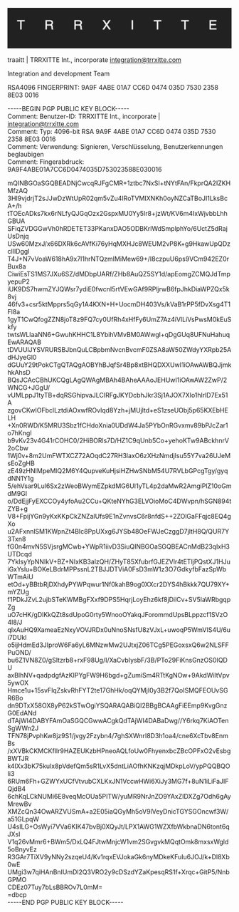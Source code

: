 ![image](https://raw.githubusercontent.com/TRRXITTE/SIGNATURES/main/TRRXITTE.png)

traaitt | TRRXITTE Int., incorporate
integration@trrxitte.com

Integration and development Team

RSA4096 FINGERPRINT: 9A9F 4ABE 01A7 CC6D 0474  035D 7530 2358 8E03 0016

-----BEGIN PGP PUBLIC KEY BLOCK-----  
Comment: Benutzer-ID: TRRXITTE Int., incorporate | integration@trrxitte.com  
Comment: Typ: 4096-bit RSA 9A9F 4ABE 01A7 CC6D 0474  035D 7530 2358 8E03 0016  
Comment: Verwendung: Signieren, Verschlüsselung, Benutzerkennungen beglaubigen  
Comment: Fingerabdruck: 9A9F4ABE01A7CC6D0474035D753023588E030016  

mQINBGOaSGQBEADNjCwcqRJFgCMR+1ztbc7NxSI+tNYtFAn/FkprQA2IZKHMfzAQ
3HI9vjdrjT2sJJwDzWtUpR02qm5vZu4IRoTVMIXNKh0oyNZCaTBoJI1LksBcA+/h
tTOEcADks7kx6rNLfyQJGqOzx2GspxMU0Yy5Ir8+jzWt/KV6m4IxWjvbbLhhGBUA
SFiqZVDGGwVh0hRDETET33PKanxDAO5ODBKrlWdSmplphYo/6UctZ5dRajUsDnjq
USw60MzxJ/x66DXRk6cAVfKi76yHqMXHJc8WEUM2vP8K+g9HkawUpQDzcIllDggl
T4J+N7vVoaW618hA9x7l1hrNTQzmIMiMew69+/I8czpuU6ps9VCm942EZ0rBux8a
CiwiEsTS1MS7JXu6SZ/dMDbpUARf/ZHb8AuQZ5SY1d/apEomgZCMQJdTmpyepuP2
iUK9DS7hwmZYJQWsr7ydiE0fwcnI5rtVEwGAf9RPljrwB6fpJhkDiaWPZQx5k8vj
46fv3+csr5ktMpprs5qGy1A4KXN+H+UocmDH403Vs/kVaB1rPP5fDvXsg4T1Fl8a
1gyT1CwQfogZZN8joT8z9FQ7cy0UfRh4xHfFy6UmZ7Az4iVlLiVsPwsM0kEuSkfy
twtsWLlaaNN6+GwuhKHHC1L8YbihVMvBM0AWwgl+qDgGUq8UFNuHahuqEwARAQAB
tDVUUlJYSVRURSBJbnQuLCBpbmNvcnBvcmF0ZSA8aW50ZWdyYXRpb25AdHJyeGl0
dGUuY29tPokCTgQTAQgAOBYhBJqfSr4Bp8xtBHQDXXUwI1iOAwAWBQJjmkhkAhsD
BQsJCAcCBhUKCQgLAgQWAgMBAh4BAheAAAoJEHUwI1iOAwAW2ZwP/2WNCG+JGgU/
vUMLppJ1tyTB+dqRSGhipvaJLCIRFgJKYDcbhJkr3Sj1AJOX7Xlo1hlrlD7Ex51A
zgovCKwIOFbclLztdiAOxwfROvlqd8Yzh+jMUjltd+eS1zseUObj5p65KXEbHELH
+Xn0RWD/K5MRU3Sbz1fCHdoXnia0UDdW4Ja5PYbOnRGvxmv89bPJcZar1o7hKngI
b9vKv23v4G41rCOHC0/2HiBORls7D/HZ1C9qUnb5Co+yehoKTw9ABckhnrV2oCbw
1Wj0v+8m2UmFWTXCZ72AOqdC27RH3laxO6zXHzNmdjlsu55Y7va26UJeMsEoZgHB
zE49zHNIMpeMlQ2M6Y4QupveKuHjsiHZHwSNbM54U7RVLbGPcgTgy/gyqdNN1Y1g
5/ehVsar9Lul6Sx2zWeoBWymEZpkdMG6UI1yTL4p2daMwR2AmgiPlZ10oGmdM9GI
o/DdEjjFyEXCCOy4yfoAu2CCu+QKteNYhG3ELVOioMoC4DWvpn/hSGN894tZYB+g
V8+FpijYGn9yKxKKpCkZNZalUfs9E1nZvnvsC6r8nfdS++2ZOlGaFFqjc8EQ4gXo
u2AFxnnlSM1KWpnZt4BIc8PpUXxg6JYSb48OeFWJeCzggD7jltH8Q/QUR7Y3Txn8
fG0n4mvN5SVjsrgMCwb+YWpR1iivD3SiuQINBGOaSGQBEACnMdB23qlxH3UTDcqd
7YkIsyYpNNIkV+BZ+NIxKB3alzQH/ZHyT85XfubrfGJEZVlr4tETljPQstXJ1HJu
iGxYslu+BOKeLBdrMPPssnL2TBJJDTViA0FsD3mW1z3O7GdkyfbFazSpWbWTmAiU
etOd+yBBtbRjDXhdyPYWPqwur1Nf0kahB9og0XXcr2DYS4hBkkk7QU79XY+mYZUg
f1PDkJZvL2ujbSTeKWMBgFXxf9DPS5HqrjLoyEhz6kf8jDilCv+SV5laWRbgqpZg
uO7cHK/gDlKkQZt8sdUpoG0rty5WnooOYakqJForommdUpsBLppzcf1SVzO4l8/J
qlxAuHQ9XameaEzNxyVOVJRDx0uNnoSNsfU8zVJxL+uwoqP5WmVIS4U/6ui7DUkl
o5ijHdmEd3JIproW6Fa6yL6MNzwMw2UJtxjZ06TCg5PEGoxsxQ6w2NLSFFPuOND/
bu6Z1VN8Z0/gSItzrb8+rxF98Ug/I/XaCvbIysbF/3B/PTo29FiKnsGnzOS0IQDU
axBlhNV+qadpdgfAzKIPYgFW9H6bgd+gZumiSm4RTtKgNOw+9AkdWiltVpv5ywOX
Hmce1u+15svFlqZskvRhFYT2te17GhHk/oqQYMjI0y3B2f7QoISMQFEOUvSGR6Bo
dn9DTxX58OX8yP62kSTwOgiYSQARAQABiQI2BBgBCAAgFiEEmp9KvgGnzG0EdANd
dTAjWI4DABYFAmOaSGQCGwwACgkQdTAjWI4DABaDwg//Y6rkq7KiAOTenSgWWn2J
TFN78jPvphKw8jz9S1/jvgy2Fzybn4/7ghSXWnrI8D3h1oa4/cne6XcTbv8EnmBs
/xXVBkCKMCKfIlr9HAZEUKzbHPneoAQLfoUw0FhyenxbcZBcOPFxO2vEsbgBWTJR
k4lXx3bK75kulx8pVdefQm5sR1LvX5dntLiAOfhKNKzqjMDkpLoV/ypPQQBQOIi3
6RUm6Fh+GZWYxUCfVtvubCXLKxJN1VccwHWi6XiJy3MG7f+8uN1iLiFaJIFQjdB4
6chKqLCkNUMi6E8veqMcOUa5PITW/yuMR9NrJnZO9YAxZIDXZg7Odh6gAyMrewBv
XMZcQn34OwARZVUSmA+a2E05iaQGyMh5oV9lVeyDnicTGYSGOncwf3W/a51GLpqW
U4sILG+OsWyi7VVa6KIK47bvBj0XQyJt/LPX1AWG1WZXfbWkbnaDN6tont6qJXsl
V1q26vMmr6+BWm5/DxLQ4FJtwMnjcW1vm2SGvgvkMQqtOmk8mxsxWgld5oBnyvEz
R3GAr7TiXV9yNNy2szqeU4/Kv1rqxEVJokaGk6nyMDkeKFuIu6JOJ/k+Dl8Xb0wE
UMgi3w7qiHAnBnIUmDl2Q3VRO2y9cDSzdYZaKpesqRS1f+Xrqc+GitP5/NnbGPMO  
CDEz07Tuy7bLsBBROv7L0mM=  
=dbcp  
-----END PGP PUBLIC KEY BLOCK-----
